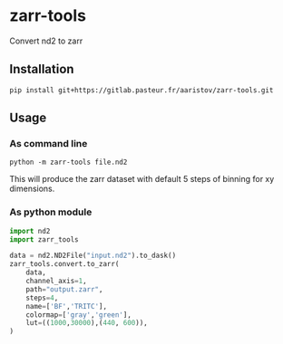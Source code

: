 # zarr-tools

Convert nd2 to zarr

## Installation

```pip install git+https://gitlab.pasteur.fr/aaristov/zarr-tools.git```

## Usage

### As command line 
``` python -m zarr-tools file.nd2 ```

This will produce the zarr dataset with default 5 steps of binning for xy dimensions.

### As python module

```python
import nd2
import zarr_tools

data = nd2.ND2File("input.nd2").to_dask()
zarr_tools.convert.to_zarr(
    data,
    channel_axis=1,
    path="output.zarr", 
    steps=4, 
    name=['BF','TRITC'], 
    colormap=['gray','green'],
    lut=((1000,30000),(440, 600)),
)
```

